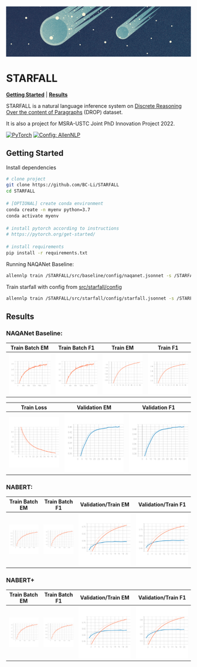 ![header](imgs/header.png)
# STARFALL
[**Getting Started**](#getting-started) | [**Results**](#results)



STARFALL is a natural language inference system on [Discrete Reasoning Over the content of Paragraphs](https://allenai.org/data/drop) (DROP) dataset.

It is also a project for MSRA-USTC Joint PhD Innovation Project 2022.

<a href="https://pytorch.org/get-started/locally/"><img alt="PyTorch" src="https://img.shields.io/badge/PyTorch-ee4c2c?logo=pytorch&logoColor=white"></a>
<a href="https://github.com/allenai/allennlp"><img alt="Config: AllenNLP" src="https://img.shields.io/badge/Config-AllenNLP-89b8cd"></a>



## Getting Started

Install dependencies

```bash
# clone project
git clone https://github.com/BC-Li/STARFALL
cd STARFALL

# [OPTIONAL] create conda environment
conda create -n myenv python=3.7
conda activate myenv

# install pytorch according to instructions
# https://pytorch.org/get-started/

# install requirements
pip install -r requirements.txt
```

Running NAQANet Baseline:

```bash
allennlp train /STARFALL/src/baseline/config/naqanet.jsonnet -s /STARFALL/src/baseline/storage --include-package baseline
```

Train starfall with config from [src/starfall/config](configs/experiment/)

```bash
allennlp train /STARFALL/src/starfall/config/starfall.jsonnet -s /STARFALL/src/starfall/storage --include-package STARFALL
```

## Results

### NAQANet Baseline:

| Train Batch EM                                      | Train Batch F1                              | Train EM                        | Train F1                        |
| --------------------------------------------------- | ------------------------------------------- | ------------------------------- | ------------------------------- |
| ![train_batch_em (1)](/imgs/naqanet/train_batch_em.svg) | ![train_batch_f1](/imgs/naqanet/train_batch_f1.svg) | ![train_em](/imgs/naqanet/train_em.svg) | ![train_f1](/imgs/naqanet/train_f1.svg) |

| Train Loss                          | Validation EM                             | Validation F1                             |
| ----------------------------------- | ----------------------------------------- | ----------------------------------------- |
| ![train_loss](/imgs/naqanet/train_loss.svg) | ![validation_em](/imgs/naqanet/validation_em.svg) | ![validation_f1](/imgs/naqanet/validation_f1.svg) |

### NABERT:

| Train Batch EM                                         | Train Batch F1                                         | Validation/Train EM              | Validation/Train F1              |
| ------------------------------------------------------ | ------------------------------------------------------ | -------------------------- | -------------------------- |
| ![epoch_metrics_em](/imgs/nabert/epoch_metrics_em.svg) | ![epoch_metrics_f1](/imgs/nabert/epoch_metrics_f1.svg) | ![em](/imgs/nabert/em.svg) | ![f1](/imgs/nabert/f1.svg) |


### NABERT+

| Train Batch EM                                               | Train Batch F1                                               | Validation/Train EM                                                | Validation/Train F1                                                |
| ------------------------------------------------------------ | ------------------------------------------------------------ | ------------------------------------------------------------ | ------------------------------------------------------------ |
| ![epoch_metrics_em](/imgs/nabert+/epoch_metrics_em.svg) | ![epoch_metrics_f1](/imgs/nabert+/epoch_metrics_f1.svg) | ![em](/imgs/nabert+/em.svg) | ![f1](/imgs/nabert+/f1.svg) |

